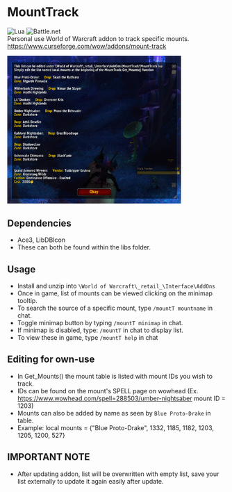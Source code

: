 # MountTrack
![Lua](https://img.shields.io/badge/lua-%232C2D72.svg?style=for-the-badge&logo=lua&logoColor=white) ![Battle.net](https://img.shields.io/badge/battle.net-%2300AEFF.svg?style=for-the-badge&logo=battle.net&logoColor=white) \
Personal use World of Warcraft addon to track specific mounts. \
https://www.curseforge.com/wow/addons/mount-track

<img src="images/mountT.png" width="400"/>

## Dependencies
-   Ace3, LibDBIcon
-   These can both be found within the libs folder.

## Usage
-   Install and unzip into `\World of Warcraft\_retail_\Interface\AddOns`
-   Once in game, list of mounts can be viewed clicking on the minimap tooltip.
-   To search the source of a specific mount, type `/mountT mountname` in chat.
-   Toggle minimap button by typing `/mountT minimap` in chat.
-   If minimap is disabled, type: `/mountT` in chat to display list.
-   To view these in game, type `/mountT help` in chat

## Editing for own-use
-   In Get_Mounts() the mount table is listed with mount IDs you wish to track.
-   IDs can be found on the mount's SPELL page on wowhead (Ex. https://www.wowhead.com/spell=288503/umber-nightsaber mount ID = 1203)
-   Mounts can also be added by name as seen by `Blue Proto-Drake` in table.
-   Example: local mounts = {"Blue Proto-Drake", 1332, 1185, 1182, 1203, 1205, 1200, 527}

## IMPORTANT NOTE
-   After updating addon, list will be overwritten with empty list, save your list externally to update it again easily after update.
